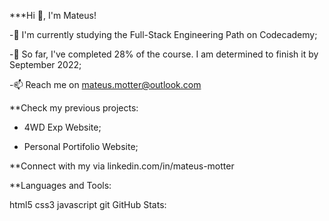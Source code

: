  ***Hi 👋, I'm Mateus!

 
 -🔭 I'm currently studying the Full-Stack Engineering Path on Codecademy;
 
 -🌱 So far, I've completed 28% of the course. I am determined to finish it by September 2022;
 
 -📫 Reach me on mateus.motter@outlook.com
 
 **Check my previous projects:
 
 - 4WD Exp Website;
 
 - Personal Portifolio Website;
 
 **Connect with my via linkedin.com/in/mateus-motter
 
 **Languages and Tools:

 html5  css3  javascript git 
GitHub Stats:


